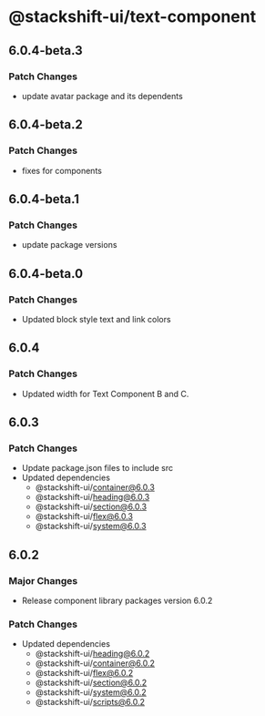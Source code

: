 # @stackshift-ui/text-component

## 6.0.4-beta.3

### Patch Changes

- update avatar package and its dependents

## 6.0.4-beta.2

### Patch Changes

- fixes for components

## 6.0.4-beta.1

### Patch Changes

- update package versions

## 6.0.4-beta.0

### Patch Changes

- Updated block style text and link colors

## 6.0.4

### Patch Changes

- Updated width for Text Component B and C.

## 6.0.3

### Patch Changes

- Update package.json files to include src
- Updated dependencies
  - @stackshift-ui/container@6.0.3
  - @stackshift-ui/heading@6.0.3
  - @stackshift-ui/section@6.0.3
  - @stackshift-ui/flex@6.0.3
  - @stackshift-ui/system@6.0.3

## 6.0.2

### Major Changes

- Release component library packages version 6.0.2

### Patch Changes

- Updated dependencies
  - @stackshift-ui/heading@6.0.2
  - @stackshift-ui/container@6.0.2
  - @stackshift-ui/flex@6.0.2
  - @stackshift-ui/section@6.0.2
  - @stackshift-ui/system@6.0.2
  - @stackshift-ui/scripts@6.0.2
